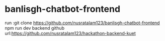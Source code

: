 # banlisgh-chatbot-frontend
 run :git clone https://github.com/nusratalam123/banlisgh-chatbot-frontend
 npm run dev
  backend github url:https://github.com/nusratalam123/hackathon-backend-kuet